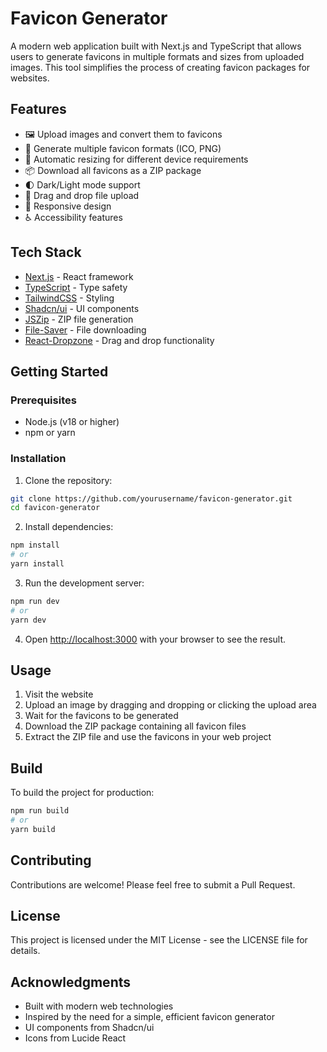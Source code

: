 # Favicon Generator

A modern web application built with Next.js and TypeScript that allows users to generate favicons in multiple formats and sizes from uploaded images. This tool simplifies the process of creating favicon packages for websites.

## Features

- 🖼️ Upload images and convert them to favicons
- 🎨 Generate multiple favicon formats (ICO, PNG)
- 📏 Automatic resizing for different device requirements
- 📦 Download all favicons as a ZIP package
- 🌓 Dark/Light mode support
- 🎯 Drag and drop file upload
- 📱 Responsive design
- ♿ Accessibility features

## Tech Stack

- [Next.js](https://nextjs.org/) - React framework
- [TypeScript](https://www.typescriptlang.org/) - Type safety
- [TailwindCSS](https://tailwindcss.com/) - Styling
- [Shadcn/ui](https://ui.shadcn.com/) - UI components
- [JSZip](https://stuk.github.io/jszip/) - ZIP file generation
- [File-Saver](https://github.com/eligrey/FileSaver.js/) - File downloading
- [React-Dropzone](https://react-dropzone.js.org/) - Drag and drop functionality

## Getting Started

### Prerequisites

- Node.js (v18 or higher)
- npm or yarn

### Installation

1. Clone the repository:
```bash
git clone https://github.com/yourusername/favicon-generator.git
cd favicon-generator
```

2. Install dependencies:
```bash
npm install
# or
yarn install
```

3. Run the development server:
```bash
npm run dev
# or
yarn dev
```

4. Open [http://localhost:3000](http://localhost:3000) with your browser to see the result.

## Usage

1. Visit the website
2. Upload an image by dragging and dropping or clicking the upload area
3. Wait for the favicons to be generated
4. Download the ZIP package containing all favicon files
5. Extract the ZIP file and use the favicons in your web project

## Build

To build the project for production:

```bash
npm run build
# or
yarn build
```

## Contributing

Contributions are welcome! Please feel free to submit a Pull Request.

## License

This project is licensed under the MIT License - see the LICENSE file for details.

## Acknowledgments

- Built with modern web technologies
- Inspired by the need for a simple, efficient favicon generator
- UI components from Shadcn/ui
- Icons from Lucide React
